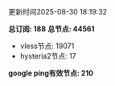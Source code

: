 更新时间2025-08-30 18:19:32

**总订阅: 188**
**总节点: 44561**
- vless节点: 19071
- hysteria2节点: 17

**google ping有效节点: 210**
